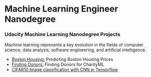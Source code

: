# Machine Learning Engineer Nanodegree
### Udacity Machine Learning Nanodegree Projects

Machine learning represents a key evolution in the fields of computer science, data analysis, software engineering, and artificial intelligence.


-  [Boston Housing:]() Predicting Boston Housing Prices
-  [Finding Donors:]() Finding Donors for CharityML
- [CIFAR10 Image classification with CNN in Tensorflow]()



